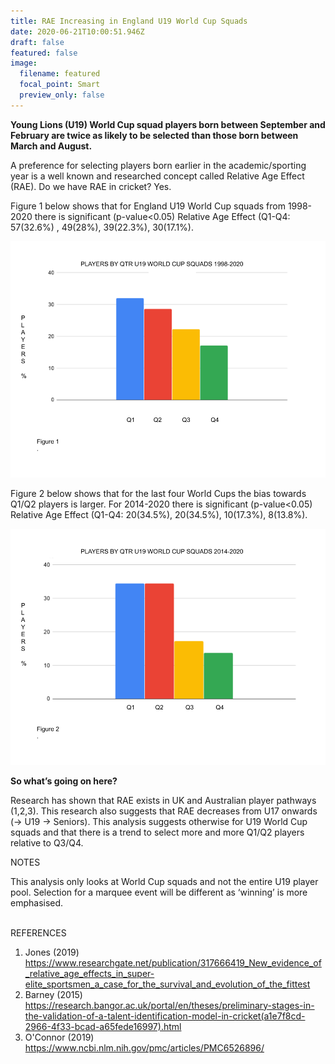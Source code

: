 ```yaml
---
title: RAE Increasing in England U19 World Cup Squads
date: 2020-06-21T10:00:51.946Z
draft: false
featured: false
image:
  filename: featured
  focal_point: Smart
  preview_only: false
---
```

**Young Lions (U19) World Cup squad players born between September and February are twice as likely to be selected than those born between March and August.**

A preference for selecting players born earlier in the academic/sporting year is a well known and researched concept called Relative Age Effect (RAE). Do we have RAE in cricket? Yes.

Figure 1 below shows that for England U19 World Cup squads from 1998-2020 there is significant (p-value<0.05) Relative Age Effect (Q1-Q4: 57(32.6%) , 49(28%), 39(22.3%), 30(17.1%).

![More players are selected for England U19 squads from Q1/Q2 than Q3/Q4 for the years 1998-2020](playersbyqtru19wcs1998-2020.png "Players By Birth Quarter for England U19 World Cup Squads 1998-2020")

Figure 2 below shows that for the last four World Cups the bias towards Q1/Q2 players is larger. For 2014-2020 there is significant (p-value<0.05) Relative Age Effect (Q1-Q4: 20(34.5%), 20(34.5%), 10(17.3%), 8(13.8%).

![Even more players selected in Q1/Q2 for England U19 World Cup squads in period 2014-2020 than 1998-2020](playersbyqtru19wcs2014-2020.png "Players By Birth Quarter for England U19 World Cup squads 2014-2020")

**So what’s going on here?**

Research has shown that RAE exists in UK and Australian player pathways (1,2,3). This research also suggests that RAE decreases from U17 onwards (-> U19 -> Seniors). This analysis suggests otherwise for U19 World Cup squads and that there is a trend to select more and more Q1/Q2 players relative to Q3/Q4.

NOTES

This analysis only looks at World Cup squads and not the entire U19 player pool. Selection for a marquee event will be different as ‘winning’ is more emphasised.

\
REFERENCES

1. Jones (2019) <https://www.researchgate.net/publication/317666419_New_evidence_of_relative_age_effects_in_super-elite_sportsmen_a_case_for_the_survival_and_evolution_of_the_fittest>
2. Barney (2015)  <https://research.bangor.ac.uk/portal/en/theses/preliminary-stages-in-the-validation-of-a-talent-identification-model-in-cricket(a1e7f8cd-2966-4f33-bcad-a65fede16997).html>[](https://research.bangor.ac.uk/portal/files/20579939/null)
3. O'Connor (2019) <https://www.ncbi.nlm.nih.gov/pmc/articles/PMC6526896/>